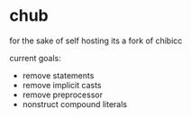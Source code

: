 # chub

for the sake of self hosting its a fork of chibicc

current goals:
- remove statements
- remove implicit casts
- remove preprocessor
- nonstruct compound literals
